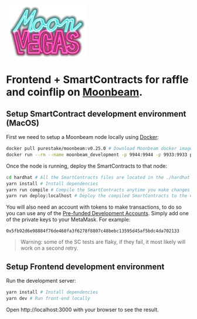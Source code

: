 <img src="public/images/moonvegas-logo.png" width="220" title="hover text"/>

# Frontend + SmartContracts for raffle and coinflip on [Moonbeam](https://moonbeam.network/).

## Setup SmartContract development environment (MacOS)

First we need to setup a Moonbeam node locally using [Docker](https://docs.docker.com/desktop/install/mac-install/):

```bash
docker pull purestake/moonbeam:v0.25.0 # Download Moonbeam docker image (only run this command the first time)
docker run --rm --name moonbeam_development -p 9944:9944 -p 9933:9933 purestake/moonbeam:v0.25.0 --dev --ws-external --rpc-external # Run the node
```

Once the node is running, deploy the SmartContracts to that node:

```bash
cd hardhat # All the SmartContracts files are located in the ./hardhat directory
yarn install # Install dependencies
yarn run compile # Compile the SmartContracts anytime you make changes
yarn run deploy:localhost # Deploy the compiled SmartContracts to the node running locally
```

You will also need an account with tokens to make transactions, to do so you can use any of the [Pre-funded Development Accounts](https://docs.moonbeam.network/builders/get-started/networks/moonbeam-dev/#pre-funded-development-accounts). Simply add one of the private keys to your MetaMask. For example:

```
0x5fb92d6e98884f76de468fa3f6278f8807c48bebc13595d45af5bdc4da702133
```

> Warning: some of the SC tests are flaky, if they fail, it most likely will work on a second retry.

## Setup Frontend development environment

Run the development server:

```bash
yarn install # Install dependencies
yarn dev # Run front-end locally
```

Open http://localhost:3000 with your browser to see the result.
